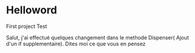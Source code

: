 # Helloword
First project Test

Salut, j'ai effectué quelques changement dans le methode Dispenser( Ajout d'un if supplementaire). Dites moi ce que vous en pensez

